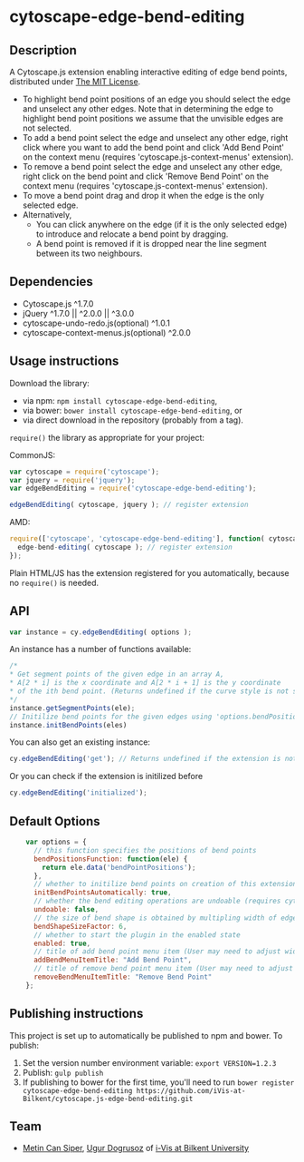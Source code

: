 cytoscape-edge-bend-editing
================================================================================

## Description

A Cytoscape.js extension enabling interactive editing of edge bend points, distributed under [The MIT License](https://opensource.org/licenses/MIT). 
 * To highlight bend point positions of an edge you should select the edge and unselect any other edges. Note that in determining the edge to highlight bend point positions we assume that the unvisible edges are not selected.
 * To add a bend point select the edge and unselect any other edge, right click where you want to add the bend point and click 'Add Bend Point' on the context menu (requires 'cytoscape.js-context-menus' extension). 
 * To remove a bend point select the edge and unselect any other edge, right click on the bend point and click 'Remove Bend Point' on the context menu (requires 'cytoscape.js-context-menus' extension). 
 * To move a bend point drag and drop it when the edge is the only selected edge.
 * Alternatively, 
    * You can click anywhere on the edge (if it is the only selected edge) to introduce and relocate a bend point by dragging.
    * A bend point is removed if it is dropped near the line segment between its two neighbours.

## Dependencies

 * Cytoscape.js ^1.7.0
 * jQuery ^1.7.0 || ^2.0.0 || ^3.0.0
 * cytoscape-undo-redo.js(optional) ^1.0.1
 * cytoscape-context-menus.js(optional) ^2.0.0


## Usage instructions

Download the library:
 * via npm: `npm install cytoscape-edge-bend-editing`,
 * via bower: `bower install cytoscape-edge-bend-editing`, or
 * via direct download in the repository (probably from a tag).

`require()` the library as appropriate for your project:

CommonJS:
```js
var cytoscape = require('cytoscape');
var jquery = require('jquery');
var edgeBendEditing = require('cytoscape-edge-bend-editing');

edgeBendEditing( cytoscape, jquery ); // register extension
```

AMD:
```js
require(['cytoscape', 'cytoscape-edge-bend-editing'], function( cytoscape, edge-bend-editing ){
  edge-bend-editing( cytoscape ); // register extension
});
```

Plain HTML/JS has the extension registered for you automatically, because no `require()` is needed.


## API

```js
var instance = cy.edgeBendEditing( options );
```

An instance has a number of functions available:

```js
/*
* Get segment points of the given edge in an array A,
* A[2 * i] is the x coordinate and A[2 * i + 1] is the y coordinate
* of the ith bend point. (Returns undefined if the curve style is not segments)
*/
instance.getSegmentPoints(ele);
// Initilize bend points for the given edges using 'options.bendPositionsFunction'
instance.initBendPoints(eles)
```

You can also get an existing instance:

```js
cy.edgeBendEditing('get'); // Returns undefined if the extension is not initialized yet
```

Or you can check if the extension is initilized before
```js
cy.edgeBendEditing('initialized');
```

## Default Options
```js
    var options = {
      // this function specifies the positions of bend points
      bendPositionsFunction: function(ele) {
        return ele.data('bendPointPositions');
      },
      // whether to initilize bend points on creation of this extension automatically
      initBendPointsAutomatically: true,
      // whether the bend editing operations are undoable (requires cytoscape-undo-redo.js)
      undoable: false,
      // the size of bend shape is obtained by multipling width of edge with this parameter
      bendShapeSizeFactor: 6,
      // whether to start the plugin in the enabled state
      enabled: true,
      // title of add bend point menu item (User may need to adjust width of menu items according to length of this option)
      addBendMenuItemTitle: "Add Bend Point",
      // title of remove bend point menu item (User may need to adjust width of menu items according to length of this option)
      removeBendMenuItemTitle: "Remove Bend Point"
    };
```


## Publishing instructions

This project is set up to automatically be published to npm and bower.  To publish:

1. Set the version number environment variable: `export VERSION=1.2.3`
1. Publish: `gulp publish`
1. If publishing to bower for the first time, you'll need to run `bower register cytoscape-edge-bend-editing https://github.com/iVis-at-Bilkent/cytoscape.js-edge-bend-editing.git`

## Team

  * [Metin Can Siper](https://github.com/metincansiper), [Ugur Dogrusoz](https://github.com/ugurdogrusoz) of [i-Vis at Bilkent University](http://www.cs.bilkent.edu.tr/~ivis)
